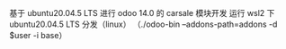基于 ubuntu20.04.5 LTS 进行 odoo 14.0 的 carsale 模块开发
运行 wsl2 下 ubuntu20.04.5 LTS 分发（linux）
（./odoo-bin –addons-path=addons -d $user -i base）
